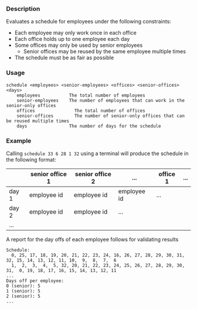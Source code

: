 ### Description

Evaluates a schedule for employees under the following constraints:

- Each employee may only work once in each office
- Each office holds up to one employee each day
- Some offices may only be used by senior employees
    - Senior offices may be reused by the same employee multiple times
- The schedule must be as fair as possible

### Usage

```
schedule <employees> <senior-employees> <offices> <senior-offices> <days>
    employees           The total number of employees
    senior-employees    The number of employees that can work in the senior-only offices
    offices               The total number of offices
    senior-offices        The number of senior-only offices that can be reused multiple times
    days                The number of days for the schedule
```

### Example

Calling `schedule 33 6 28 1 32` using a terminal will produce the schedule in the following format:

||senior office 1| senior office 2 |...|office 1|...|
|---|---|---|---|---|---|
|day 1|employee id|employee id|employee id|...||
|day 2|employee id|employee id|...|||
|...||||||

A report for the day offs of each employee follows for validating results

```
Schedule: 
  0, 25, 17, 18, 19, 20, 21, 22, 23, 24, 16, 26, 27, 28, 29, 30, 31, 32, 15, 14, 13, 12, 11, 10,  9,  8,  7,  6
  1,  2,  3,  4,  5, 32, 20, 21, 22, 23, 24, 25, 26, 27, 28, 29, 30, 31,  0, 19, 18, 17, 16, 15, 14, 13, 12, 11
...
Days off per employee:
0 (senior): 5
1 (senior): 5
2 (senior): 5
...
```
